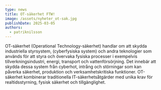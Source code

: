 ```yaml
---
type: news
title: OT-säkerhet FTW!
image: /assets/nyheter_ot-sak.jpg
publishDate: 2025-03-05
authors:
  - patriknilsson
---
```

OT-säkerhet (Operational Technology-säkerhet) handlar om att skydda industriella styrsystem, (cyberfysiska system) och andra teknologier som används för att styra och övervaka fysiska processer i exempelvis tillverkningsindustri, energi, transport och vattenförsörjning. Det innebär att skydda dessa system från cyberhot, intrång och störningar som kan påverka säkerhet, produktion och verksamhetskritiska funktioner. OT-säkerhet kombinerar traditionella IT-säkerhetsåtgärder med unika krav för realtidsstyrning, fysisk säkerhet och tillgänglighet.